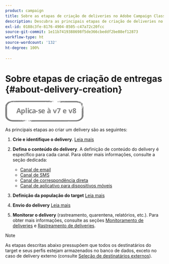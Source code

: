 ```yaml
---
product: campaign
title: Sobre as etapas de criação de deliveries no Adobe Campaign Classic
description: Descubra as principais etapas de criação de deliveries no Adobe Campaign Classic
exl-id: 0188c3fe-8176-4904-8505-c47a72c20fcc
source-git-commit: 1e11b7419388698f5de366cbeddf2be88ef12873
workflow-type: ht
source-wordcount: '132'
ht-degree: 100%

---
```


# Sobre etapas de criação de entregas {#about-delivery-creation}

![](../../assets/common.svg)

As principais etapas ao criar um delivery são as seguintes:

1. **Crie e identifique o delivery**. [Leia mais](steps-create-and-identify-the-delivery.md)

1. **Defina o conteúdo do delivery**. A definição de conteúdo do delivery é específico para cada canal. Para obter mais informações, consulte a seção dedicada:

   * [Canal de email](defining-the-email-content.md)
   * [Canal de SMS](sms-create.md#defining-the-sms-content)
   * [Canal de correspondência direta](defining-the-direct-mail-content.md)
   * [Canal de aplicativo para dispositivos móveis](about-mobile-app-channel.md)

1. **Definição da população do target** [Leia mais](steps-defining-the-target-population.md)

1. **Envio do delivery** [Leia mais](steps-sending-the-delivery.md)

1. **Monitorar o delivery** (rastreamento, quarentena, relatórios, etc.). Para obter mais informações, consulte as seções [Monitoramento de deliveries](about-delivery-monitoring.md) e [Rastreamento de deliveries](about-message-tracking.md).

>[!NOTE]
>
>As etapas descritas abaixo pressupõem que todos os destinatários do target e seus perfis estejam armazenados no banco de dados, exceto no caso de delivery externo (consulte [Seleção de destinatários externos](steps-defining-the-target-population.md#selecting-external-recipients)).
